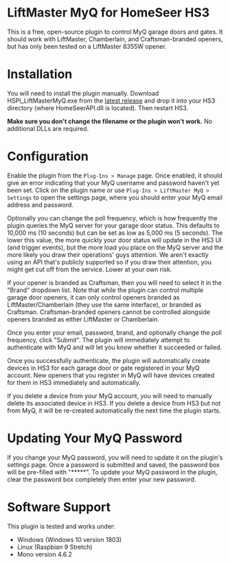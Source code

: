 # LiftMaster MyQ for HomeSeer HS3

This is a free, open-source plugin to control MyQ garage doors and gates. It should work with LiftMaster, Chamberlain,
and Craftsman-branded openers, but has only been tested on a LiftMaster 8355W opener.

# Installation

You will need to install the plugin manually.
Download HSPI_LiftMasterMyQ.exe from the [latest release](https://github.com/DoctorMcKay/HSPI_LiftMasterMyQ/releases/latest)
and drop it into your HS3 directory (where HomeSeerAPI.dll is located). Then restart HS3.

**Make sure you don't change the filename or the plugin won't work.** No additional DLLs are required.

# Configuration

Enable the plugin from the `Plug-Ins > Manage` page. Once enabled, it should give an error indicating that your MyQ
username and password haven't yet been set. Click on the plugin name or use `Plug-Ins > LiftMaster MyQ > Settings`
to open the settings page, where you should enter your MyQ email address and password.

Optionally you can change the poll frequency, which is how frequently the plugin queries the MyQ server for your garage
door status. This defaults to 10,000 ms (10 seconds) but can be set as low as 5,000 ms (5 seconds). The lower this value,
the more quickly your door status will update in the HS3 UI (and trigger events), but the more load you place on the MyQ
server and the more likely you draw their operations' guys attention. We aren't exactly using an API that's publicly
supported so if you draw their attention, you might get cut off from the service. Lower at your own risk.

If your opener is branded as Craftsman, then you will need to select it in the "Brand" dropdown list. Note that while
the plugin can control multiple garage door openers, it can only control openers branded as LiftMaster/Chamberlain
(they use the same interface), or branded as Craftsman. Craftsman-branded openers cannot be controlled alongside openers
branded as either LiftMaster or Chamberlain.

Once you enter your email, password, brand, and optionally change the poll frequency, click "Submit". The plugin will
immediately attempt to authenticate with MyQ and will let you know whether it succeeded or failed.

Once you successfully authenticate, the plugin will automatically create devices in HS3 for each garage door or gate
registered in your MyQ account. New openers that you register in MyQ will have devices created for them in HS3
immediately and automatically.

If you delete a device from your MyQ account, you will need to manually delete its associated device in HS3. If you
delete a device from HS3 but not from MyQ, it will be re-created automatically the next time the plugin starts.

# Updating Your MyQ Password

If you change your MyQ password, you will need to update it on the plugin's settings page. Once a password is submitted
and saved, the password box will be pre-filled with "*****". To update your MyQ password in the plugin, clear the
password box completely then enter your new password.

# Software Support

This plugin is tested and works under:

- Windows (Windows 10 version 1803)
- Linux (Raspbian 9 Stretch)
- Mono version 4.6.2
